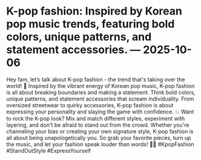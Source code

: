 # K-pop fashion: Inspired by Korean pop music trends, featuring bold colors, unique patterns, and statement accessories. — 2025-10-06

Hey fam, let’s talk about K-pop fashion - the trend that's taking over the world! 🌟 Inspired by the vibrant energy of Korean pop music, K-pop fashion is all about breaking boundaries and making a statement. Think bold colors, unique patterns, and statement accessories that scream individuality. From oversized streetwear to quirky accessories, K-pop fashion is about expressing your personality and slaying the game with confidence. 💥 Want to rock the K-pop look? Mix and match different styles, experiment with layering, and don't be afraid to stand out from the crowd. Whether you're channeling your bias or creating your own signature style, K-pop fashion is all about being unapologetically you. So grab your favorite pieces, turn up the music, and let your fashion speak louder than words! 💃🎶 #KpopFashion #StandOutStyle #ExpressYourself